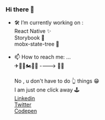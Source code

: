 ### Hi there 👋

- 🛠 I’m currently working on : <br/>
   React Native ✨<br/>
   Storybook 📖 <br/>
   mobx-state-tree 🌲 <br/>
    <br/>
- 📫 How to reach me: ... <br/>
  ✈🚝🛴🏍🚣‍🏊‍ ----> 🧜‍♂️ <br/>  
  No , u don't have to do 👆 things 😁 <br/> 
  I am just one click away 🕹<br/>
  [Linkedin](https://in.linkedin.com/in/navneet-dabral-859707117) <br/>
  [Twitter](https://twitter.com/DabralNavneet) <br/>
  [Codepen](https://codepen.io/Kerberos00)
<!--
**NavneetDabral/NavneetDabral** is a ✨ _special_ ✨ repository because its `README.md` (this file) appears on your GitHub profile.

Here are some ideas to get you started:


- 🌱 I’m currently learning ...
- 👯 I’m looking to collaborate on ...
- 🤔 I’m looking for help with ...
- 💬 Ask me about ...
- 📫 How to reach me: ...
- 😄 Pronouns: ...
- ⚡ Fun fact: ...
-->
